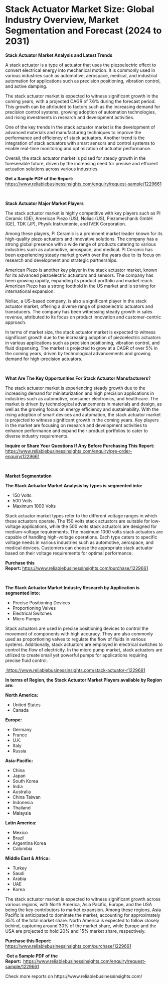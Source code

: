 <p><h1>Stack Actuator Market Size: Global Industry Overview, Market Segmentation and Forecast (2024 to 2031)</h1></p><p><strong>Stack Actuator Market Analysis and Latest Trends</strong></p>
<p><p>A stack actuator is a type of actuator that uses the piezoelectric effect to convert electrical energy into mechanical motion. It is commonly used in various industries such as automotive, aerospace, medical, and industrial automation for applications such as precision positioning, vibration control, and active damping.</p><p>The stack actuator market is expected to witness significant growth in the coming years, with a projected CAGR of 7.6% during the forecast period. This growth can be attributed to factors such as the increasing demand for precision control systems, growing adoption of automation technologies, and rising investments in research and development activities.</p><p>One of the key trends in the stack actuator market is the development of advanced materials and manufacturing techniques to improve the performance and efficiency of stack actuators. Another trend is the integration of stack actuators with smart sensors and control systems to enable real-time monitoring and optimization of actuator performance.</p><p>Overall, the stack actuator market is poised for steady growth in the foreseeable future, driven by the increasing need for precise and efficient actuation solutions across various industries.</p></p>
<p><strong>Get a Sample PDF of the Report:&nbsp;</strong> <a href="https://www.reliablebusinessinsights.com/enquiry/request-sample/1229661">https://www.reliablebusinessinsights.com/enquiry/request-sample/1229661</a></p>
<p>&nbsp;</p>
<p><strong>Stack Actuator Major Market Players</strong></p>
<p><p>The stack actuator market is highly competitive with key players such as PI Ceramic (GE), American Piezo (US), Noliac (US), Piezomechanik GmbH (GE), TDK (JP), Physik Instrumente, and IVEK Corporation. </p><p>Among these players, PI Ceramic is a prominent market leader known for its high-quality piezo actuators and innovative solutions. The company has a strong global presence with a wide range of products catering to various industries such as automotive, aerospace, and medical. PI Ceramic has been experiencing steady market growth over the years due to its focus on research and development and strategic partnerships. </p><p>American Piezo is another key player in the stack actuator market, known for its advanced piezoelectric actuators and sensors. The company has been growing rapidly, expanding its product portfolio and market reach. American Piezo has a strong foothold in the US market and is striving for international expansion.</p><p>Noliac, a US-based company, is also a significant player in the stack actuator market, offering a diverse range of piezoelectric actuators and transducers. The company has been witnessing steady growth in sales revenue, attributed to its focus on product innovation and customer-centric approach.</p><p>In terms of market size, the stack actuator market is expected to witness significant growth due to the increasing adoption of piezoelectric actuators in various applications such as precision positioning, vibration control, and fluid dispensing. The market is projected to grow at a CAGR of over 5% in the coming years, driven by technological advancements and growing demand for high-precision actuators.</p></p>
<p>&nbsp;</p>
<p><strong>What Are The Key Opportunities For Stack Actuator Manufacturers?</strong></p>
<p><p>The stack actuator market is experiencing steady growth due to the increasing demand for miniaturization and high precision applications in industries such as automotive, consumer electronics, and healthcare. The market is driven by technological advancements in materials and design, as well as the growing focus on energy efficiency and sustainability. With the rising adoption of smart devices and automation, the stack actuator market is projected to witness significant growth in the coming years. Key players in the market are focusing on research and development activities to enhance performance and expand their product portfolios to cater to diverse industry requirements.</p></p>
<p><strong>Inquire or Share Your Questions If Any Before Purchasing This Report:</strong> <a href="https://www.reliablebusinessinsights.com/enquiry/pre-order-enquiry/1229661">https://www.reliablebusinessinsights.com/enquiry/pre-order-enquiry/1229661</a></p>
<p>&nbsp;</p>
<p><strong>Market Segmentation</strong></p>
<p><strong>The Stack Actuator Market Analysis by types is segmented into:</strong></p>
<p><ul><li>150 Volts</li><li>500 Volts</li><li>Maximum 1000 Volts</li></ul></p>
<p><p>Stack actuator market types refer to the different voltage ranges in which these actuators operate. The 150 volts stack actuators are suitable for low-voltage applications, while the 500 volts stack actuators are designed for medium-voltage requirements. The maximum 1000 volts stack actuators are capable of handling high-voltage operations. Each type caters to specific voltage needs in various industries such as automotive, aerospace, and medical devices. Customers can choose the appropriate stack actuator based on their voltage requirements for optimal performance.</p></p>
<p><strong>Purchase this Report:&nbsp;</strong><a href="https://www.reliablebusinessinsights.com/purchase/1229661">https://www.reliablebusinessinsights.com/purchase/1229661</a></p>
<p>&nbsp;</p>
<p><strong>The Stack Actuator Market Industry Research by Application is segmented into:</strong></p>
<p><ul><li>Precise Positioning Devices</li><li>Proportioning Valves</li><li>Electrical Switches</li><li>Micro Pumps</li></ul></p>
<p><p>Stack actuators are used in precise positioning devices to control the movement of components with high accuracy. They are also commonly used as proportioning valves to regulate the flow of fluids in various systems. Additionally, stack actuators are employed in electrical switches to control the flow of electricity. In the micro pump market, stack actuators are utilized to create small yet powerful pumps for applications requiring precise fluid control.</p></p>
<p><a href="https://www.reliablebusinessinsights.com/stack-actuator-r1229661">&nbsp;https://www.reliablebusinessinsights.com/stack-actuator-r1229661</a></p>
<p><strong>In terms of Region, the Stack Actuator Market Players available by Region are:</strong></p>
<p>
    <p> <strong> North America: </strong>
        <ul>
            <li>United States</li>
            <li>Canada</li>
        </ul>
        </p> 
    <p> <strong> Europe: </strong>
        <ul>
            <li>Germany</li>
            <li>France</li>
            <li>U.K.</li>
            <li>Italy</li>
            <li>Russia</li>
        </ul>
        </p> 
    <p> <strong> Asia-Pacific: </strong>
        <ul>
            <li>China</li>
            <li>Japan</li>
            <li>South Korea</li>
            <li>India</li>
            <li>Australia</li>
            <li>China Taiwan</li>
            <li>Indonesia</li>
            <li>Thailand</li>
            <li>Malaysia</li>
        </ul>
        </p> 
    <p> <strong> Latin America: </strong>
        <ul>
            <li>Mexico</li>
            <li>Brazil</li>
            <li>Argentina Korea</li>
            <li>Colombia</li>
        </ul>
        </p> 
    <p> <strong> Middle East & Africa: </strong>
        <ul>
            <li>Turkey</li>
            <li>Saudi</li>
            <li>Arabia</li>
            <li>UAE</li>
            <li>Korea</li>
        </ul>
    </p>
    </p>
<p><p>The stack actuator market is expected to witness significant growth across various regions, with North America, Asia Pacific, Europe, and the USA being the key contributors to market expansion. Among these regions, Asia Pacific is anticipated to dominate the market, accounting for approximately 35% of the total market share. North America is expected to follow closely behind, capturing around 30% of the market share, while Europe and the USA are projected to hold 20% and 15% market share, respectively.</p></p>
<p><strong>Purchase this Report: </strong><a href="https://www.reliablebusinessinsights.com/purchase/1229661">https://www.reliablebusinessinsights.com/purchase/1229661</a></p>
<p>&nbsp;<strong>Get a Sample PDF of the Report:&nbsp;&nbsp;</strong><a href="https://www.reliablebusinessinsights.com/enquiry/request-sample/1229661">https://www.reliablebusinessinsights.com/enquiry/request-sample/1229661</a></p>
<p><strong></strong></p>
<p>Check more reports on https://www.reliablebusinessinsights.com/</p>